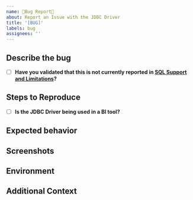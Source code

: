 ```yaml
---
name: 🐛Bug Report🐛
about: Report an Issue with the JDBC Driver
title: '[BUG]'
labels: bug
assignees: ''
---
```


## Describe the bug
<!-- A clear and concise description of what the bug is. -->

- [ ] **Have you validated that this is not currently reported in
    [SQL Support and Limitations](https://github.com/aws/amazon-neptune-jdbc-driver/blob/develop/sql-gremlin/README.asciidoc#sql-support-and-limitations)?**

## Steps to Reproduce
- [ ] **Is the JDBC Driver being used in a BI tool?**
<!-- 
    If being used in BI Tool, fill in:
    1. What vesion of the JDBC Driver are you using?
    2. What BI Tool are you using?
    3. What version of the BI tool are you using?
    4. What Java version are you using?
    5. Please provide steps to reproduce bug from initial launch of BI tool
    6. If bug occurred during query execution attach the SQL
    7. Attach debug logs if applicable/possible (please ensure it doesn't contain any sensitive information)
-->
<!-- 
    If being used outside of a BI Tool, fill in:
    1. What vesion of the JDBC Driver are you using?    
    2. What language variant are you using (SPARQL, Gremlin, openCypher, SQL)?
    3. What database are you connecting to (Amazon Neptune, Neo4J, etc)?
    4. What engine version of the database are you using?
    5. What Java version are you using?
    6. Please attach a code snippet of the code that is causing the error
    7. If bug occurred during query execution attach the SQL
    8. Attach debug logs if applicable/possible (please ensure it doesn't contain any sensitive information)
-->

## Expected behavior
<!-- A clear and concise description of what you expected to happen. -->

## Screenshots
<!--- If applicable, add screenshots to help explain your problem. -->

## Environment
<!--
Please add the following information to your report:
- OS: [e.g. macOS Big Sur]
- Version [e.g. 11.6.1]
-->

## Additional Context
<!--Add any other context about the problem here.-->
